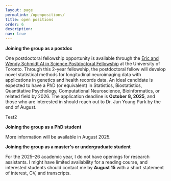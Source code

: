 ```yaml
---
layout: page
permalink: /openpositions/
title: open positions
order: 6
description:  
nav: true
---
```

 

**Joining the group as a postdoc**

One postdoctoral fellowship opportunity is available through the [Eric and Wendy Schmidt AI in Science Postdoctoral Fellowship](https://schmidtfellows.utoronto.ca/) at the University of Toronto. Through this 2-year fellowship, the postdoctoral fellow will develop novel statistical methods for longitudinal neuroimaging data with applications in genetics and health records data. An ideal candidate is expected to have a PhD (or equivalent) in Statistics, Biostatistics, Quantitative Psychology, Computational Neuroscience, Bioinformatics, or related field by 2026. The application deadline is **October 8, 2025**, and those who are interested in should reach out to Dr. Jun Young Park by the end of August. 

Test2

​**Joining the group as a PhD student**

More information will be available in August 2025.

​**Joining the group as a master's or undergraduate student**

For the 2025–26 academic year, I do not have openings for research assistants. I might have limited availability for a reading course, and interested students should contact me by **August 15** with a short statement of interest, CV, and transcripts.